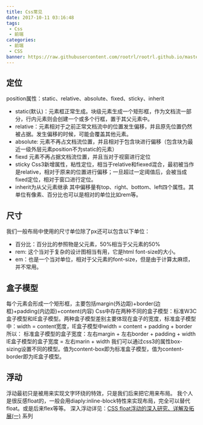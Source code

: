 ```yaml
---
title: Css常见
date: 2017-10-11 03:16:48
tags:
 - Css
 - 前端
categories:
 - 前端
 - CSS
banner: https://raw.githubusercontent.com/rootrl/rootrl.github.io/master/images/css.jpg
---
```


## 定位
position属性：static、relative、absolute、fixed、sticky、inherit
* static(默认)：元素框正常生成。块级元素生成一个矩形框，作为文档流一部分，行内元素则会创建一个或多个行框，置于其父元素中。
* relative：元素相对于之前正常文档流中的位置发生偏移，并且原先位置仍然被占据。发生偏移的时候，可能会覆盖其他元素。
* absolute: 元素不再占文档流位置，并且相对于包含块进行偏移（包含块为最近一级外层元素position不为static的元素）
* fiexd 元素不再占据文档流位置，并且当对于视窗进行定位
* sticky Css3新增属性，粘性定位，相当于relative和fiexed混合，最初被当作是relative，相对于原来的位置进行偏移；一旦超过一定阈值后，会被当成fixed定位，相对于窗口进行定位。
* inherit为从父元素继承
其中偏移量有top、right、bottom、left四个属性。其单位有像素、百分比也可以是相对的单位比如rem等。
## 尺寸
我们一般布局中使用的尺寸单位除了px还可以包含以下单位：
* 百分比：百分比的参照物是父元素，50%相当于父元素的50%
* rem: 这个当对于复杂的设计图相当有用，它是html font-size的大小。
* em：也是一个当对单位，相对于父元素的font-size，但是由于计算太麻烦，并不常用。
## 盒子模型
每个元素会形成一个矩形框，主要包括margin(外边距)+border(边框)+padding(内边距)+content(内容)
Css中存在两种不同的盒子模型：标准W3C盒子模型和IE盒子模型。两种盒子模型差别主要体现在盒子的宽度，标准盒子模型中：width = content宽度，IE盒子模型中width = content + padding + border
所以：
标准盒子模型的盒子宽度：左右margin + 左右border  + padding + width
IE盒子模型的盒子宽度 = 左右marin + width
我们可以通过css3的属性box-sizing设置不同的模型。值为content-box即为标准盒子模型，值为content-border即为IE盒子模型。
## 浮动
浮动最初只是被用来实现文字环绕的特效，只是我们后来把它用来布局。
我个人是很反感float的，一般会用diaply:inline-block特性来实现布局，完全可以替代float。或是后来flex等等。
深入浮动详见：[CSS float浮动的深入研究、详解及拓展(一)][1] 系列


  [1]: http://www.zhangxinxu.com/wordpress/2010/01/css-float%E6%B5%AE%E5%8A%A8%E7%9A%84%E6%B7%B1%E5%85%A5%E7%A0%94%E7%A9%B6%E3%80%81%E8%AF%A6%E8%A7%A3%E5%8F%8A%E6%8B%93%E5%B1%95%E4%B8%80/

